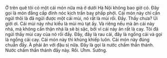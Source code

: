 Ở trên quê tôi có một cái món nữa mà ở dưới Hà Nội không bao giờ có. Đây gọi là món đẳng cấp đỉnh nóc kịch trần bay phấp phới. Cái món này chỉ cần ngửi thôi là đã ngửi được một cái mùi, nó rất là mùi rồi. Đấy. Thấy chưa? Úi giời ơi. Cái mùi này như kiểu là mùi mù tạt ấy. Và riêng nếu mà ăn cái này nhá, mà không cẩn thận nhá là sẽ bị sặc, bởi vì cái này ăn rất là cay. Tôi đã ngửi thấy mùi cay của nó rồi đấy. Đây, đây là rau cải, đây là ngồng cải và gọi là ngồng cải cay. Cái món này thì khủng khiếp luôn. Cái món này đúng chuẩn đấy. À phải ăn với đậu sị nữa. Đây là gọi là nước chấm thần thánh. Nước chấm thần thánh đấy này. Rồi. Ưhm. Sướng.